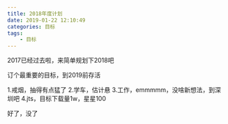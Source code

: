 ```yaml
---
title: 2018年度计划
date: 2019-01-22 12:10:49
categories: 目标
tags: 
    - 目标
---
```


2017已经过去啦，来简单规划下2018吧

订个最重要的目标，到2019前存活

1.戒烟，抽得有点猛了
2.学车，估计悬
3.工作，emmmmm，没啥新想法，到深圳吧
4.jts，目标下载量1w，星星100

好了，没了
